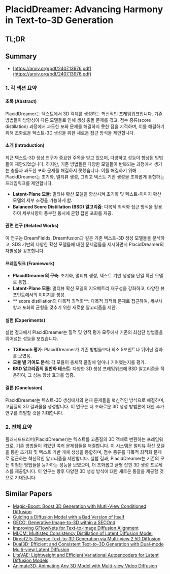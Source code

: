 # PlacidDreamer: Advancing Harmony in Text-to-3D Generation
## TL;DR
## Summary
- [https://arxiv.org/pdf/2407.13976.pdf](https://arxiv.org/pdf/2407.13976.pdf)

### 1. 각 섹션 요약

#### 초록 (Abstract)

PlacidDreamer는 텍스트에서 3D 객체를 생성하는 혁신적인 프레임워크입니다. 기존 방법들이 방향성이 다른 모델들로 인해 생성 충돌 문제를 겪고, 점수 증류(score distillation) 과정에서 과도한 포화 문제를 해결하지 못한 점을 지적하며, 이를 해결하기 위해 조화로운 텍스트-3D 생성을 위한 새로운 접근 방식을 제안합니다.

#### 소개 (Introduction)

최근 텍스트-3D 생성 연구가 중요한 주목을 받고 있으며, 다양하고 성능이 향상된 방법들이 제안되었습니다. 하지만, 기존 방법들은 다양한 모델들이 반복되는 과정에서 생기는 충돌과 과도한 포화 문제를 해결하지 못했습니다. 이를 해결하기 위해 PlacidDreamer는 초기화, 멀티뷰 생성, 그리고 텍스트 기반 생성을 조화롭게 통합하는 프레임워크를 제안합니다.

- **Latent-Plane 모듈**: 멀티뷰 확산 모델을 향상시켜 초기화 및 텍스트-이미지 확산 모델의 세부 조정을 가능하게 함.
- **Balanced Score Distillation (BSD) 알고리즘**: 다목적 최적화 접근 방식을 활용하여 세부사항이 풍부한 동시에 균형 잡힌 포화를 제공.

#### 관련 연구 (Related Works)

이 연구는 DreamFields, Dreamfusion과 같은 기존 텍스트-3D 생성 모델들을 분석하고, SDS 기반의 다양한 확산 모델들에 대한 문제점들을 제시하면서 PlacidDreamer의 차별성을 강조합니다.

#### 프레임워크 (Framework)

- **PlacidDreamer의 구축**: 초기화, 멀티뷰 생성, 텍스트 기반 생성을 단일 확산 모델로 통합.
- **Latent-Plane 모듈**: 멀티뷰 확산 모델의 지오메트리 재구성을 강화하고, 다양한 뷰포인트에서의 이미지를 생성.
- ** score distillation의 다목적 최적화**: 다목적 최적화 문제로 접근하여, 세부사항과 포화의 균형을 맞추기 위한 새로운 알고리즘을 제안.

#### 실험 (Experiments)

실험 결과에서 PlacidDreamer는 질적 및 양적 평가 모두에서 기존의 최첨단 방법들을 뛰어넘는 성능을 보였습니다.

- **T3Bench 평가**: PlacidDreamer가 기존 방법들보다 최소 5포인트나 뛰어난 결과를 보였음.
- **모듈 별 기여도 분석**: 각 모듈이 총체적 품질에 얼마나 기여했는지를 평가.
- **BSD 알고리즘의 일반화 테스트**: 다양한 3D 생성 프레임워크에 BSD 알고리즘을 적용하여, 그 성능 향상 효과를 입증.

#### 결론 (Conclusion)

PlacidDreamer는 텍스트-3D 생성에서의 현재 문제들을 혁신적인 방식으로 해결하며, 고품질의 3D 결과물을 생성합니다. 이 연구는 더 조화로운 3D 생성 방법론에 대한 추가 연구를 촉발할 것을 기대합니다.

### 2. 전체 요약

플래시드드리머(PlacidDreamer)는 텍스트를 고품질의 3D 객체로 변환하는 프레임워크로, 기존 방법들이 겪았던 여러 문제점들을 해결합니다. 이 시스템은 멀티뷰 확산 모델을 통한 초기화 및 텍스트 기반 개체 생성을 통합하며, 점수 증류를 다목적 최적화 문제로 접근하는 혁신적인 알고리즘을 제안합니다. 실험 결과, PlacidDreamer는 기존의 모든 최첨단 방법들을 능가하는 성능을 보였으며, 더 조화롭고 균형 잡힌 3D 생성 프로세스를 제공합니다. 이 연구는 향후 다양한 3D 생성 방식에 대한 새로운 통찰을 제공할 것으로 기대됩니다.

## Similar Papers
- [Magic-Boost: Boost 3D Generation with Mutli-View Conditioned Diffusion](2404.06429.md)
- [Guiding a Diffusion Model with a Bad Version of Itself](2406.02507.md)
- [GECO: Generative Image-to-3D within a SECOnd](2405.20327.md)
- [Improving GFlowNets for Text-to-Image Diffusion Alignment](2406.00633.md)
- [MLCM: Multistep Consistency Distillation of Latent Diffusion Model](2406.05768.md)
- [Direct2.5: Diverse Text-to-3D Generation via Multi-view 2.5D Diffusion](2311.15980.md)
- [Dual3D: Efficient and Consistent Text-to-3D Generation with Dual-mode Multi-view Latent Diffusion](2405.09874.md)
- [LiteVAE: Lightweight and Efficient Variational Autoencoders for Latent Diffusion Models](2405.14477.md)
- [Animate3D: Animating Any 3D Model with Multi-view Video Diffusion](2407.11398.md)

